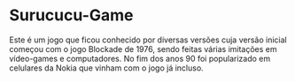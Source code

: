 # Surucucu-Game
Este é um jogo que ficou conhecido por diversas versões cuja versão inicial começou com o jogo Blockade de 1976, sendo feitas várias imitações em vídeo-games e computadores. No fim dos anos 90 foi popularizado em celulares da Nokia que vinham com o jogo já incluso.
